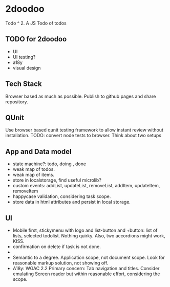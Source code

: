 # 2doodoo
Todo ^ 2. A JS Todo of todos


## TODO for 2doodoo

  - UI
 - UI testing?
  - a18y
 - visual design

## Tech Stack

Browser based as much as possible. Publish to github pages and share repository.

## QUnit 
Use browser based qunit testing framework to allow instant review without installation. TODO: convert node tests to browser. Think about two setups

## App and Data model

- state machine?: todo, doing , done
- weak map of todos.
- weak map of items.
- store in localstorage, find useful microlib?
- custom events: addList, updateList, removeList, addItem, updateItem, removeItem
- happycase validation, considering task scope.
- store data in html attributes and persist in local storage.

## UI
 
- Mobile first, stickymenu with logo and list-button and +button: list of lists, selected todolist. Nothing quirky. Also, two accordions might work, KISS.
- confirmation on delete if task is not done.
- 
- Semantic to a degree. Application scope, not document scope. Look for reasonable markup solution, not showing off.
- A18y: WGAC 2.2 Primary concern: Tab navigation and titles. Consider emulating Screen reader but within reasonable effort, considering the scope.


